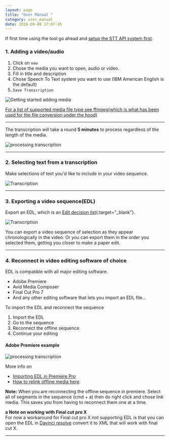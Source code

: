 ```yaml
---
layout: page
title: "User Manual "
category: user_manual
date: 2016-09-08 17:07:45
---
```



<!-- TOC -->

<!-- Overview Giff -->


If first time using the tool go ahead and [setup the STT API system first]({{site.baseurl}}/user_manual/setup.html).

### 1. Adding a video/audio

1. Click on `new`
2. Chose the media you want to open, audio or video.
3. Fill in title and description 
4. Chose Speech To Text system you want to use (IBM American English is the default)
5. `Save Transcription`

<img src="{{ site.baseurl }}/img/gif/1_getting_started.gif" class="sixtypercent" alt="Getting started adding media">

<!-- if you using Gentle STT for offline transcription seee setup STT API for Gentle []()-->


[For a list of supported media file type see ffmpeg(which is what has been used for the file conversion under the hood)](https://ffmpeg.org/general.html#Supported-File-Formats_002c-Codecs-or-Features)


---

The transcription will take a round **5 minutes** to process regardless of the length of the media.

<img src="{{ site.baseurl }}/img/gif/2_processing_transcription.gif" class="sixtypercent" alt="processing transcription">

---

### 2. Selecting text from a transcription 

Make selections of text you'd like to include in your video sequence.

<img src="{{ site.baseurl }}/img/gif/3_transcription.gif" class="sixtypercent" alt="Transcription">

---

<!-- gif  -->

###	3. Exporting a video sequence(EDL)

Export an EDL, which is an [Edit decision list](https://en.wikipedia.org/wiki/Edit_decision_list){:target="_blank"}.

<img src="{{ site.baseurl }}/img/gif/4_export.gif" class="sixtypercent" alt="Transcription">


You can export a video sequence of selection as they appear chronologically in the video. 
Or you can export them in the order you selected them, getting you closer to make a paper edit.

---

<!-- gif  -->

### 4. Reconnect in video editing software of choice 


EDL is compatible with all major editing software. 

- Adobe Premiere
- Avid Media Composer 
- Final Cut Pro 7 
- And any other editing software that lets you import an EDL file...

To import the EDL and reconnect the sequence

1. Import the EDL
2. Go to the sequence
3. Reconnect the offline sequence
4. Continue your editing



#### Adobe Premiere example

<img src="{{ site.baseurl }}/img/gif/5_EDL_in_premiere.gif" class="sixtypercent" alt="processing transcription">

More info on 

- [Importing EDL in Premiere Pro](https://helpx.adobe.com/premiere-pro/using/importing-sequences-clip-lists-libraries.html#import_cmx3600_edl_projects)
- [How to relink offline media here](https://helpx.adobe.com/premiere-pro/using/relinking-media.html).



**Note:** When you are reconnecting the offline sequence in premiere. Select all of segments in the sequence (cmd + a) then do right click and chose link media. This saves you from having to reconnect them one at a time.

<!-- ---

[Adobe EDL import]()

#### Avid Media Composer

click click ...

[Avid EDL import]()

---

#### Final cut pro 7 

[Final Cut Pro 7 EDL import]()

---
 -->

**a Note on working with Final cut pro X**       
For now a workaround for Final cut pro X not supporting EDL is that you can open the  EDL in [Davinci resolve](https://www.blackmagicdesign.com/products/davinciresolve) convert it to XML that will work with final cut X.

---

<!-- To be tried out -->